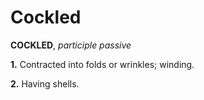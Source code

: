 # Cockled

**COCKLED**, _participle passive_

**1.** Contracted into folds or wrinkles; winding.

**2.** Having shells.